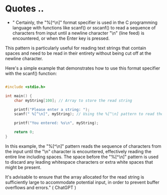 # Quotes ..

- " Certainly, the "%[^\n]" format specifier is used in the C programming language with functions like scanf() or sscanf() to read a sequence of characters from input until a newline character "\n" (line feed) is encountered, or when the Enter key is pressed.

This pattern is particularly useful for reading text strings that contain spaces and need to be read in their entirety without being cut off at the newline character.

Here's a simple example that demonstrates how to use this format specifier with the scanf() function:

```c

#include <stdio.h>

int main() {
    char myString[100]; // Array to store the read string

    printf("Please enter a string: ");
    scanf(" %[^\n]", myString); // Using the %[^\n] pattern to read the string

    printf("You entered: %s\n", myString);

    return 0;
}


```

In this example, the "%[^\n]" pattern reads the sequence of characters from the input until the "\n" character is encountered, effectively reading the entire line including spaces. The space before the "%[^\n]" pattern is used to discard any leading whitespace characters or extra white spaces that might be present.

It's advisable to ensure that the array allocated for the read string is sufficiently large to accommodate potential input, in order to prevent buffer overflows and errors." ( ChatGPT )

